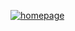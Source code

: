 <p>
  <a href="https://www.amazon.com.br/Sapiens-Uma-Breve-Hist%C3%B3ria-Humanidade/dp/8525432180/ref=sr_1_5?__mk_pt_BR=%C3%85M%C3%85%C5%BD%C3%95%C3%91&dchild=1&keywords=sapies&qid=1615512217&sr=8-5" title="Redirect to homepage">
    <img src="https://images-na.ssl-images-amazon.com/images/I/51fuvXO6wvL._SX346_BO1,204,203,200_.jpg" alt="homepage" />
  </a>
</p>
